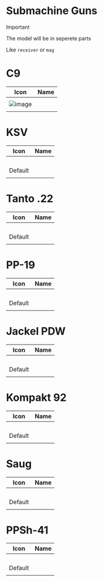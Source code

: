 # Submachine Guns
> [!IMPORTANT]
> The model will be in seperete parts
>
> Like `receiver` or `mag`



# C9

| Icon | Name |
| :--: | :--: | 
| | | | | 
![image](https://github.com/user-attachments/assets/e99e7344-0621-403f-8ce3-09c33d1631ac)<br> | | 
| | | | | 



# KSV

| Icon | Name |
| :--: | :--: | 
| | | | | 
<br> Default | | 
| | | | | 



# Tanto .22

| Icon | Name |
| :--: | :--: | 
| | | | | 
<br> Default | | 
| | | | | 



# PP-19

| Icon | Name |
| :--: | :--: | 
| | | | | 
<br> Default | | 
| | | | | 



# Jackel PDW

| Icon | Name |
| :--: | :--: | 
| | | | | 
<br> Default| | 
| | | | | 



# Kompakt 92

| Icon | Name |
| :--: | :--: | 
| | | | | 
<br> Default| | 
| | | | | 



# Saug 

| Icon | Name |
| :--: | :--: | 
| | | | | 
<br> Default| | 
| | | | | 



# PPSh-41

| Icon | Name |
| :--: | :--: | 
| | | | | 
<br> Default | | 
| | | | | 
































































